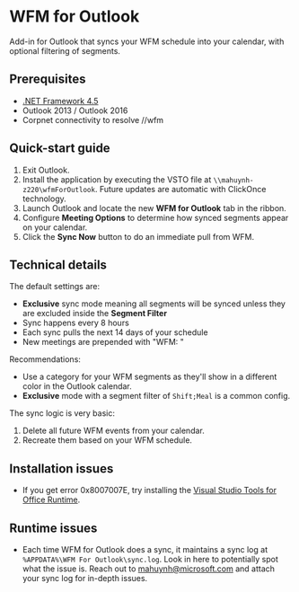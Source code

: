 # WFM for Outlook
Add-in for Outlook that syncs your WFM schedule into your calendar, with optional filtering of segments.

## Prerequisites
* [.NET Framework 4.5](http://www.microsoft.com/en-us/download/details.aspx?id=42643)
* Outlook 2013 / Outlook 2016
* Corpnet connectivity to resolve //wfm

## Quick-start guide
1. Exit Outlook.
2. Install the application by executing the VSTO file at `\\mahuynh-z220\wfmForOutlook`. Future updates are automatic with ClickOnce technology.
3. Launch Outlook and locate the new **WFM for Outlook** tab in the ribbon.
4. Configure **Meeting Options** to determine how synced segments appear on your calendar.
5. Click the **Sync Now** button to do an immediate pull from WFM.

## Technical details
The default settings are:
* **Exclusive** sync mode meaning all segments will be synced unless they are excluded inside the **Segment Filter**
* Sync happens every 8 hours
* Each sync pulls the next 14 days of your schedule
* New meetings are prepended with "WFM: "

Recommendations:
* Use a category for your WFM segments as they'll show in a different color in the Outlook calendar.
* **Exclusive** mode with a segment filter of `Shift;Meal` is a common config.

The sync logic is very basic:
1. Delete all future WFM events from your calendar.
2. Recreate them based on your WFM schedule.

## Installation issues
* If you get error 0x8007007E, try installing the [Visual Studio Tools for Office Runtime](https://www.microsoft.com/en-us/download/details.aspx?id=48217).

## Runtime issues
* Each time WFM for Outlook does a sync, it maintains a sync log at `%APPDATA%\WFM For Outlook\sync.log`. Look in here to potentially spot what the issue is. Reach out to mahuynh@microsoft.com and attach your sync log for in-depth issues.
